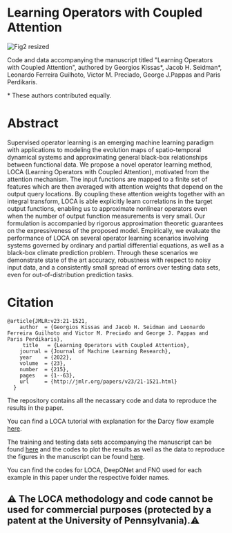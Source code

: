 # Learning Operators with Coupled Attention

![Fig2 resized](https://user-images.githubusercontent.com/24652388/182936051-613aaa15-e743-4d7c-9ff6-e2d4093750fd.png)

Code and data accompanying the manuscript titled "Learning Operators with Coupled Attention", authored by Georgios Kissas*, Jacob H. Seidman*,  Leonardo Ferreira Guilhoto, Victor M. Preciado, George J.Pappas and Paris Perdikaris.
 
\* These authors contributed equally.

# Abstract

Supervised operator learning is an emerging machine learning paradigm with applications to modeling the evolution maps of spatio-temporal dynamical systems and approximating general black-box relationships between functional data. We propose a novel operator learning method, LOCA (Learning Operators with Coupled Attention), motivated from the attention mechanism. The input functions are mapped to a finite set of features which are then averaged with attention weights that depend on the output query locations. By coupling these attention weights together with an integral transform, LOCA is able explicitly learn correlations in the target output functions, enabling us to approximate nonlinear operators even when the number of output function measurements is very small. Our formulation is accompanied by rigorous approximation theoretic guarantees on the expressiveness of the proposed model. Empirically, we evaluate the performance of LOCA on several operator learning scenarios involving systems governed by ordinary and partial differential equations, as well as a black-box climate prediction problem. Through these scenarios we demonstrate state of the art accuracy, robustness with respect to noisy input data, and a consistently small spread of errors over testing data sets, even for out-of-distribution prediction tasks.


# Citation

    @article{JMLR:v23:21-1521, 
        author  = {Georgios Kissas and Jacob H. Seidman and Leonardo Ferreira Guilhoto and Victor M. Preciado and George J. Pappas and Paris Perdikaris},
         title   = {Learning Operators with Coupled Attention},
        journal = {Journal of Machine Learning Research},
        year    = {2022},
        volume  = {23},
        number  = {215},
        pages   = {1--63},
        url     = {http://jmlr.org/papers/v23/21-1521.html}
      }


The repository contains all the necassary code and data to reproduce the results in the paper. 

You can find a LOCA tutorial with explanation for the Darcy flow example [here](https://colab.research.google.com/drive/1axxLGhgwipCSw9WQVMBklvQdW_K99E1D?usp=sharing).

The training and testing data sets accompanying the manuscript can be found [here]() and the codes to plot the results as well as the data to reproduce the figures in the manuscript can be found [here](). 

You can find the codes for LOCA, DeepONet and FNO used for each example in this paper under the respective folder names. 



## ⚠️ The LOCA methodology and code cannot be used for commercial purposes (protected by a patent at the University of Pennsylvania).⚠️

